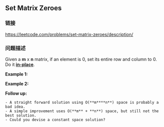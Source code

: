 ## Set Matrix Zeroes  
### 链接  
https://leetcode.com/problems/set-matrix-zeroes/description/  
### 问题描述
Given a **m** x **n** matrix, if an element is 0, set its entire row and column to 0. Do it [**in-place**](https://en.wikipedia.org/wiki/In-place_algorithm).

**Example 1:**

**Example 2:**

**Follow up:**

	- A straight forward solution using O(**m****n**) space is probably a bad idea.
	- A simple improvement uses O(**m** + **n**) space, but still not the best solution.
	- Could you devise a constant space solution?
